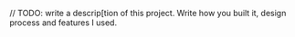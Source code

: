 // TODO: write a descrip[tion of this project. Write how you built it, design process and features I used.
